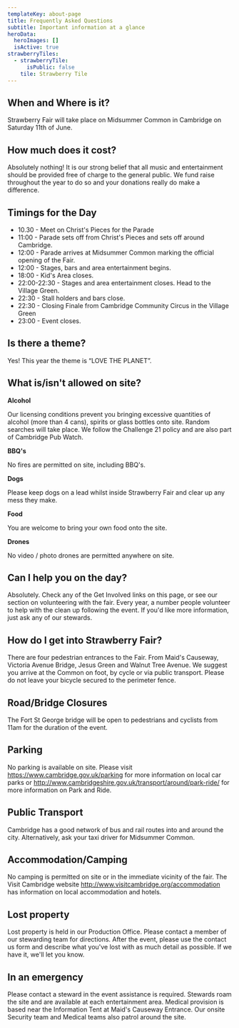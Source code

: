 ```yaml
---
templateKey: about-page
title: Frequently Asked Questions
subtitle: Important information at a glance
heroData:
  heroImages: []
  isActive: true
strawberryTiles:
  - strawberryTile:
      isPublic: false
    tile: Strawberry Tile
---
```

## When and Where is it?

Strawberry Fair will take place on Midsummer Common in Cambridge on Saturday 11th of June. 

## How much does it cost?

Absolutely nothing! It is our strong belief that all music and entertainment should be provided free of charge to the general public. We fund raise throughout the year to do so and your donations really do make a difference.

## Timings for the Day

* 10.30 - Meet on Christ's Pieces for the Parade
* 11:00 - Parade sets off from Christ's Pieces and sets off around Cambridge.
* 12:00 - Parade arrives at Midsummer Common marking the official opening of the Fair.
* 12:00 - Stages, bars and area entertainment begins.
* 18:00 - Kid's Area closes.
* 22:00-22:30 - Stages and area entertainment closes. Head to the Village Green.
* 22:30 - Stall holders and bars close.
* 22:30 - Closing Finale from Cambridge Community Circus in the Village Green
* 23:00 - Event closes.

## Is there a theme?

Yes! This year the theme is “LOVE THE PLANET”. 

## What is/isn't allowed on site?

**Alcohol**

Our licensing conditions prevent you bringing excessive quantities of alcohol (more than 4 cans), spirits or glass bottles onto site. Random searches will take place. We follow the Challenge 21 policy and are also part of Cambridge Pub Watch.

**BBQ's**

No fires are permitted on site, including BBQ's.

**Dogs**

Please keep dogs on a lead whilst inside Strawberry Fair and clear up any mess they make.

**Food**

You are welcome to bring your own food onto the site.

**Drones**

No video / photo drones are permitted anywhere on site. 

## Can I help you on the day?

Absolutely. Check any of the Get Involved links on this page, or see our section on volunteering with the fair. Every year, a number people volunteer to help with the clean up following the event. If you'd like more information, just ask any of our stewards. 

## How do I get into Strawberry Fair?

There are four pedestrian entrances to the Fair. From Maid's Causeway, Victoria Avenue Bridge, Jesus Green and Walnut Tree Avenue. We suggest you arrive at the Common on foot, by cycle or via public transport. Please do not leave your bicycle secured to the perimeter fence.

## Road/Bridge Closures

The Fort St George bridge will be open to pedestrians and cyclists from 11am for the duration of the event.

## Parking

No parking is available on site. Please visit https://www.cambridge.gov.uk/parking for more information on local car parks or http://www.cambridgeshire.gov.uk/transport/around/park-ride/ for more information on Park and Ride.

## Public Transport

Cambridge has a good network of bus and rail routes into and around the city. Alternatively, ask your taxi driver for Midsummer Common.

## Accommodation/Camping

No camping is permitted on site or in the immediate vicinity of the fair. The Visit Cambridge website http://www.visitcambridge.org/accommodation has information on local accommodation and hotels.

## Lost property

Lost property is held in our Production Office. Please contact a member of our stewarding team for directions. After the event, please use the contact us form and describe what you've lost with as much detail as possible. If we have it, we'll let you know. 

## In an emergency

Please contact a steward in the event assistance is required. Stewards roam the site and are available at each entertainment area. Medical provision is based near the Information Tent at Maid's Causeway Entrance. Our onsite Security team and Medical teams also patrol around the site.
